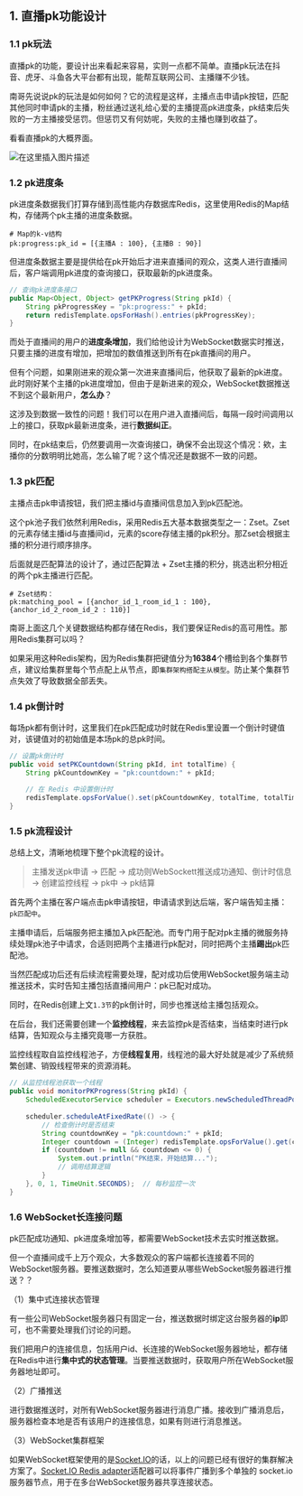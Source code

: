 ## 1. 直播pk功能设计

### 1.1 pk玩法

直播pk的功能，要设计出来看起来容易，实则一点都不简单。直播pk玩法在抖音、虎牙、斗鱼各大平台都有出现，能帮互联网公司、主播赚不少钱。

南哥先说说pk的玩法是如何如何？它的流程是这样，主播点击申请pk按钮，匹配其他同时申请pk的主播，粉丝通过送礼给心爱的主播提高pk进度条，pk结束后失败的一方主播接受惩罚。但惩罚又有何妨呢，失败的主播也赚到收益了。

看看直播pk的大概界面。

![在这里插入图片描述](https://i-blog.csdnimg.cn/direct/22b2b76ec783435baeae32840664a44d.png#pic_center)


### 1.2 pk进度条

pk进度条数据我们打算存储到高性能内存数据库Redis，这里使用Redis的Map结构，存储两个pk主播的进度条数据。

```
# Map的k-v结构
pk:progress:pk_id = [{主播A : 100}, {主播B : 90}]
```

但进度条数据主要是提供给在pk开始后才进来直播间的观众，这类人进行直播间后，客户端调用pk进度的查询接口，获取最新的pk进度条。

```java
// 查询pk进度条接口
public Map<Object, Object> getPKProgress(String pkId) {
    String pkProgressKey = "pk:progress:" + pkId;
    return redisTemplate.opsForHash().entries(pkProgressKey);
}
```

而处于直播间的用户的**进度条增加**，我们给他设计为WebSocket数据实时推送，只要主播的进度有增加，把增加的数值推送到所有在pk直播间的用户。

但有个问题，如果刚进来的观众第一次进来直播间后，他获取了最新的pk进度。此时刚好某个主播的pk进度增加，但由于是新进来的观众，WebSocket数据推送不到这个最新用户，**怎么办**？

这涉及到数据一致性的问题！我们可以在用户进入直播间后，每隔一段时间调用以上的接口，获取pk最新进度条，进行**数据纠正**。

同时，在pk结束后，仍然要调用一次查询接口，确保不会出现这个情况：欸，主播你的分数明明比她高，怎么输了呢？这个情况还是数据不一致的问题。

### 1.3 pk匹配

主播点击pk申请按钮，我们把主播id与直播间信息加入到pk匹配池。

这个pk池子我们依然利用Redis，采用Redis五大基本数据类型之一：Zset。Zset的元素存储主播id与直播间id，元素的score存储主播的pk积分。那Zset会根据主播的积分进行顺序排序。

后面就是匹配算法的设计了，通过匹配算法 + Zset主播的积分，挑选出积分相近的两个pk主播进行匹配。

```
# Zset结构：
pk:matching_pool = [{anchor_id_1_room_id_1 : 100}, {anchor_id_2_room_id_2 : 110}]
```

南哥上面这几个关键数据结构都存储在Redis，我们要保证Redis的高可用性。那用Redis集群可以吗？

如果采用这种Redis架构，因为Redis集群把键值分为**16384**个槽给到各个集群节点，建议给集群里每个节点配上从节点，即`集群架构搭配主从模型`。防止某个集群节点失效了导致数据全部丢失。

### 1.4 pk倒计时

每场pk都有倒计时，这里我们在pk匹配成功时就在Redis里设置一个倒计时键值对，该键值对的初始值是本场pk的总pk时间。

```java
// 设置pk倒计时
public void setPKCountdown(String pkId, int totalTime) {
    String pkCountdownKey = "pk:countdown:" + pkId;
    
    // 在 Redis 中设置倒计时
    redisTemplate.opsForValue().set(pkCountdownKey, totalTime, totalTime, TimeUnit.SECONDS);
}
```



### 1.5 pk流程设计

总结上文，清晰地梳理下整个pk流程的设计。

> 主播发送pk申请 -> 匹配 -> 成功则WebSockett推送成功通知、倒计时信息 -> 创建监控线程 ->  pk中 -> pk结算

首先两个主播在客户端点击pk申请按钮，申请请求到达后端，客户端告知主播：`pk匹配中`。

主播申请后，后端服务把主播加入pk匹配池。而专门用于配对pk主播的微服务持续处理pk池子中请求，合适则把两个主播进行pk配对，同时把两个主播**踢出**pk匹配池。

当然匹配成功后还有后续流程需要处理，配对成功后使用WebSocket服务端主动推送技术，实时告知主播包括直播间用户：pk已配对成功。

同时，在Redis创建上文`1.3节`的pk倒计时，同步也推送给主播包括观众。

在后台，我们还需要创建一个**监控线程**，来去监控pk是否结束，当结束时进行pk结算，告知观众与主播究竟哪一方获胜。

监控线程取自监控线程池子，方便**线程复用**，线程池的最大好处就是减少了系统频繁创建、销毁线程带来的资源消耗。

```java
// 从监控线程池获取一个线程
public void monitorPKProgress(String pkId) {
    ScheduledExecutorService scheduler = Executors.newScheduledThreadPool(10);
    
    scheduler.scheduleAtFixedRate(() -> {
        // 检查倒计时是否结束
        String countdownKey = "pk:countdown:" + pkId;
        Integer countdown = (Integer) redisTemplate.opsForValue().get(countdownKey);
        if (countdown != null && countdown <= 0) {
            System.out.println("PK结束，开始结算...");
            // 调用结算逻辑
        }
    }, 0, 1, TimeUnit.SECONDS);  // 每秒监控一次
}
```

### 1.6 WebSocket长连接问题

pk匹配成功通知、pk进度条增加等，都需要WebSocket技术去实时推送数据。

但一个直播间成千上万个观众，大多数观众的客户端都长连接着不同的WebSocket服务器。要推送数据时，怎么知道要从哪些WebSocket服务器进行推送？？

（1）集中式连接状态管理

有一些公司WebSocket服务器只有固定一台，推送数据时绑定这台服务器的**ip**即可，也不需要处理我们讨论的问题。

我们把用户的连接信息，包括用户id、长连接的WebSocket服务器地址，都存储在Redis中进行**集中式的状态管理**。当要推送数据时，获取用户所在WebSocket服务器地址即可。

（2）广播推送

进行数据推送时，对所有WebSocket服务器进行消息广播。接收到广播消息后，服务器检查本地是否有该用户的连接信息，如果有则进行消息推送。

（3）WebSocket集群框架

如果WebSocket框架使用的是[Socket.IO](https://github.com/socketio/socket.io)的话，以上的问题已经有很好的集群解决方案了。[Socket.IO Redis adapter](https://github.com/socketio/socket.io-redis-adapter)适配器可以将事件广播到多个单独的 socket.io 服务器节点，用于在多台WebSocket服务器共享连接状态。